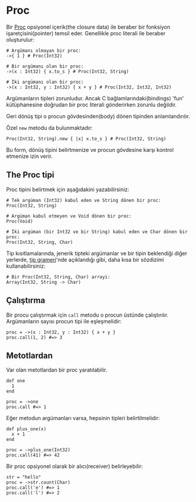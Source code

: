 # Proc

Bir [Proc](http://crystal-lang.org/api/Proc.html) opsiyonel içerik(the closure data) ile beraber bir fonksiyon işaretçisini(pointer) temsil eder. Genellikle proc literali ile beraber oluşturulur:

```crystal
# Argümanı olmayan bir proc:
->{ 1 } # Proc(Int32)

# Bir argümanı olan bir proc:
->(x : Int32) { x.to_s } # Proc(Int32, String)

# İki argümanı olan bir proc:
->(x : Int32, y : Int32) { x + y } # Proc(Int32, Int32, Int32)
```

Argümanların tipleri zorunludur. Ancak C bağlamlarındaki(bindings) 'fun' kütüphanesine doğrudan bir proc literali gönderirken zorunlu değildir.

Geri dönüş tipi o procun gövdesinden(body) dönen tipinden anlamlandırılır.

Özel `new` metodu da bulunmaktadır:

```crystal
Proc(Int32, String).new { |x| x.to_s } # Proc(Int32, String)
```

Bu form, dönüş tipini belirtmenize ve procun gövdesine karşı kontrol etmenize izin verir.

## The Proc tipi

Proc tipini belirtmek için aşağıdakini yazabilirsiniz:

```crystal
# Tek argüman (Int32) kabul eden ve String dönen bir proc: 
Proc(Int32, String)

# Argüman kabul etmeyen ve Void dönen bir proc:
Proc(Void)

# İki argüman (bir Int32 ve bir String) kabul eden ve Char dönen bir proc:
Proc(Int32, String, Char)
```

Tip kısıtlamalarında, jenerik tipteki argümanlar ve bir tipin beklendiği diğer yerlerde, [tip grameri](../type_grammar.html)'nde açıklandığı gibi, daha kısa bir sözdizimi kullanabilirsiniz:

```crystal
# Bir Proc(Int32, String, Char) arrayi:
Array(Int32, String -> Char)
```

## Çalıştırma

Bir procu çalıştırmak için `call` metodu o procun üstünde çalıştırılır. Argümanların sayısı procun tipi ile eşleşmelidir:

```crystal
proc = ->(x : Int32, y : Int32) { x + y }
proc.call(1, 2) #=> 3
```

## Metotlardan

Var olan metotlardan bir proc yaratılabilir.

```crystal
def one
  1
end

proc = ->one
proc.call #=> 1
```

Eğer metodun argümanları varsa, hepsinin tipleri belirtilmelidir:

```crystal
def plus_one(x)
  x + 1
end

proc = ->plus_one(Int32)
proc.call(41) #=> 42
```

Bir proc opsiyonel olarak bir alıcı(receiver) belirleyebilir:

```crystal
str = "hello"
proc = ->str.count(Char)
proc.call('e') #=> 1
proc.call('l') #=> 2
```
